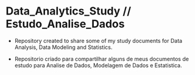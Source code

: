 # Data_Analytics_Study // Estudo_Analise_Dados

- Repository created to share some of my study documents for Data Analysis, Data Modeling and Statistics.



- Repositorio criado para compartilhar alguns de meus documentos de estudo para Analise de Dados, Modelagem de Dados e Estatistica.

